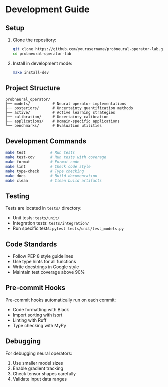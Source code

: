 # Development Guide

## Setup

1. Clone the repository:
   ```bash
   git clone https://github.com/yourusername/probneural-operator-lab.git
   cd probneural-operator-lab
   ```

2. Install in development mode:
   ```bash
   make install-dev
   ```

## Project Structure

```
probneural_operator/
├── models/          # Neural operator implementations
├── posteriors/      # Uncertainty quantification methods
├── active/          # Active learning strategies
├── calibration/     # Uncertainty calibration
├── applications/    # Domain-specific applications
└── benchmarks/      # Evaluation utilities
```

## Development Commands

```bash
make test           # Run tests
make test-cov       # Run tests with coverage
make format         # Format code
make lint           # Check code style
make type-check     # Type checking
make docs           # Build documentation
make clean          # Clean build artifacts
```

## Testing

Tests are located in `tests/` directory:
- Unit tests: `tests/unit/`
- Integration tests: `tests/integration/`
- Run specific tests: `pytest tests/unit/test_models.py`

## Code Standards

- Follow PEP 8 style guidelines
- Use type hints for all functions
- Write docstrings in Google style
- Maintain test coverage above 90%

## Pre-commit Hooks

Pre-commit hooks automatically run on each commit:
- Code formatting with Black
- Import sorting with isort
- Linting with Ruff
- Type checking with MyPy

## Debugging

For debugging neural operators:
1. Use smaller model sizes
2. Enable gradient tracking
3. Check tensor shapes carefully
4. Validate input data ranges